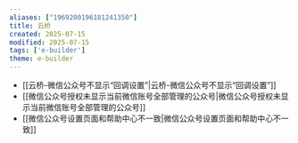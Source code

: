 ```yaml
---
aliases: ["1969200196181241350"]
title: 云桥
created: 2025-07-15
modified: 2025-07-15
tags: ['e-builder']
theme: e-builder
---
```


- [[云桥-微信公众号不显示“回调设置”|云桥-微信公众号不显示“回调设置”]]
- [[微信公众号授权未显示当前微信账号全部管理的公众号|微信公众号授权未显示当前微信账号全部管理的公众号]]
- [[微信公众号设置页面和帮助中心不一致|微信公众号设置页面和帮助中心不一致]]